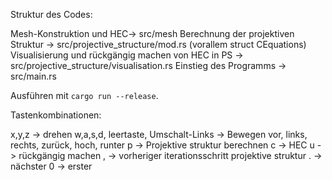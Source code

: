 Struktur des Codes:

Mesh-Konstruktion und HEC-> src/mesh
Berechnung der projektiven Struktur -> src/projective_structure/mod.rs (vorallem struct CEquations)
Visualisierung und rückgängig machen von HEC in PS -> src/projective_structure/visualisation.rs
Einstieg des Programms -> src/main.rs

Ausführen mit `cargo run --release`.

Tastenkombinationen:

x,y,z -> drehen
w,a,s,d, leertaste, Umschalt-Links -> Bewegen vor, links, rechts, zurück, hoch, runter
p -> Projektive struktur berechnen
c -> HEC
u -> rückgängig machen
, -> vorheriger iterationsschritt projektive struktur
. -> nächster
0 -> erster